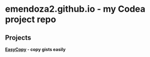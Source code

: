 # emendoza2.github.io - my Codea project repo
## Projects

**[EasyCopy](./EasyCopy) - copy gists easily**
